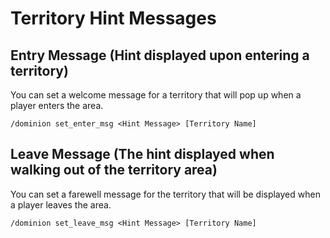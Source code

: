 # Territory Hint Messages

## Entry Message (Hint displayed upon entering a territory)

You can set a welcome message for a territory that will pop up when a player enters the area.

```
/dominion set_enter_msg <Hint Message> [Territory Name]
```

## Leave Message (The hint displayed when walking out of the territory area)

You can set a farewell message for the territory that will be displayed when a player leaves the area.

```
/dominion set_leave_msg <Hint Message> [Territory Name]
```
